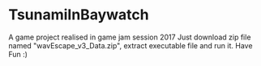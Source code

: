 # TsunamiInBaywatch
A game project realised in game jam session 2017
Just download zip file named "wavEscape_v3_Data.zip", extract executable file and run it.
Have Fun :)
